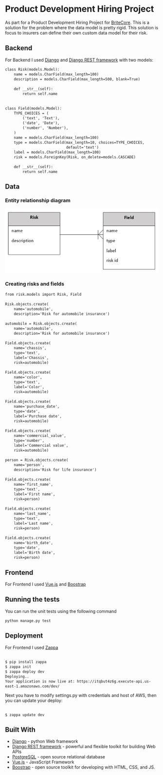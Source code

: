 # Product Development Hiring Project

As part for a Product Development Hiring Project for [BriteCore](https://www.britecore.com/). This is a solution for the problem where the data model is pretty rigid. This solution is focus to insurers can define their own custom data model for their risk.

## Backend

For Backend I used [Django](https://www.djangoproject.com/) and [Django REST framework](https://www.django-rest-framework.org/) with two models:

```
class Risk(models.Model):
    name = models.CharField(max_length=100)
    description = models.CharField(max_length=500, blank=True)

    def __str__(self):
        return self.name


class Field(models.Model):
    TYPE_CHOICES = (
        ('text', 'Text'),
        ('date', 'Date'),
        ('number', 'Number'),
    )
    name = models.CharField(max_length=100)
    type = models.CharField(max_length=10, choices=TYPE_CHOICES,
                            default='text')
    label = models.CharField(max_length=100)
    risk = models.ForeignKey(Risk, on_delete=models.CASCADE)

    def __str__(self):
        return self.name
```

## Data

### Entity relationship diagram 

![alt text](https://github.com/daveralo/BriteCoreProblem/blob/master/er-risk.png)

### Creating risks and fields

```
from risk.models import Risk, Field

Risk.objects.create(
    name='automobile', 
    description='Risk for automobile insurance')

automobile = Risk.objects.create(
    name='automobile',
    description='Risk for automobile insurance')

Field.objects.create(
    name='chassis',
    type='text',
    label='Chassis',
    risk=automobile)    

Field.objects.create(
    name='color',
    type='text',
    label='Color',
    risk=automobile)    

Field.objects.create(
    name='purchase_date',
    type='date',
    label='Purchase date',
    risk=automobile)            

Field.objects.create(
    name='commercial_value',
    type='number',
    label='Commercial value',
    risk=automobile)    

person = Risk.objects.create(
    name='person',
    description='Risk for life insurance')

Field.objects.create(
    name='first_name',
    type='text',
    label='First name',
    risk=person) 

Field.objects.create(
    name='last_name',
    type='text',
    label='Last name',
    risk=person) 

Field.objects.create(
    name='birth_date',
    type='date',
    label='Birth date',
    risk=person)     
```

## Frontend

For Frontend I used [Vue.js](https://vuejs.org/) and [Boostrap](http://getbootstrap.com/) 

## Running the tests

You can run the unit tests using the following command

```
python manage.py test
```

## Deployment

For Frontend I used [Zappa](https://www.zappa.io/)

```

$ pip install zappa
$ zappa init
$ zappa deploy dev
Deploying..
Your application is now live at: https://itqbut4z6g.execute-api.us-east-1.amazonaws.com/dev/

```

Next you have to modify settings.py with credentials and host of AWS, then you can update your deploy:

```

$ zappa update dev

```


## Built With

* [Django](https://www.djangoproject.com/) - python Web framework
* [Django REST framework](https://www.django-rest-framework.org/) - powerful and flexible toolkit for building Web APIs
* [PostgreSQL](https://www.postgresql.org/) -  open source relational database
* [Vue.js](https://vuejs.org/) - JavaScript Framework
* [Boostrap](http://getbootstrap.com/) - open source toolkit for developing with HTML, CSS, and JS.




